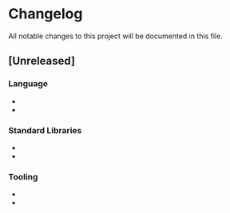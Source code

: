 # Changelog
All notable changes to this project will be documented in this file.

## [Unreleased]

### Language

- 
-

### Standard Libraries

- 
-

### Tooling

-
-
